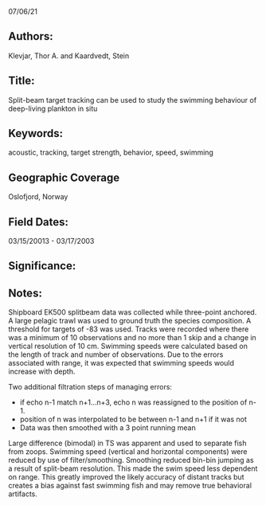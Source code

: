 07/06/21
## Authors:
Klevjar, Thor A. and Kaardvedt, Stein
## Title:
Split-beam target tracking can be used to study the swimming behaviour of deep-living plankton in situ
## Keywords:
acoustic, tracking, target strength, behavior, speed, swimming
## Geographic Coverage
Oslofjord, Norway
## Field Dates:
03/15/20013 - 03/17/2003
## Significance:


## Notes:
Shipboard EK500 splitbeam data was collected while three-point anchored. A large pelagic trawl was used to ground truth the species composition. A threshold for targets of -83 was used. Tracks were recorded where there was a minimum of 10 observations and no more than 1 skip and a change in vertical resolution of 10 cm. Swimming speeds were calculated based on the length of track and number of observations. Due to the errors associated with range, it was expected that swimming speeds would increase with depth.

Two additional filtration steps of managing errors:
- if echo n-1 match n+1...n+3, echo n was reassigned to the position of n-1.
- position of n was interpolated to be between n-1 and n+1 if it was not
- Data was then smoothed with a 3 point running mean

Large difference (bimodal) in TS was apparent and used to separate fish from zoops. Swimming speed (vertical and horizontal components) were reduced by use of filter/smoothing. Smoothing reduced bin-bin jumping as a result of split-beam resolution. This made the swim speed less dependent on range. This greatly improved the likely accuracy of distant tracks but creates a bias against fast swimming fish and may remove true behavioral artifacts.
